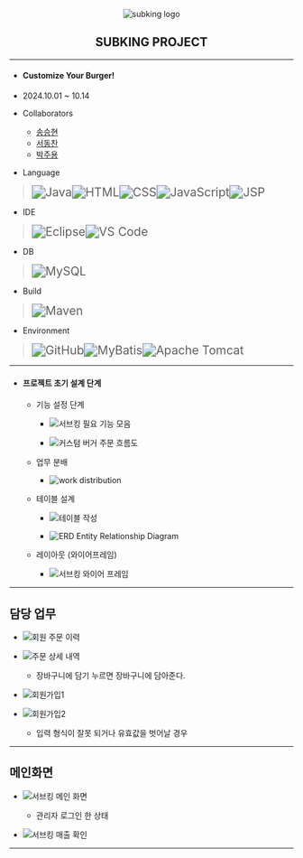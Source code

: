 <p align="center">
	<img src="https://github.com/user-attachments/assets/86846a95-bc23-4335-a3a3-ce00c4e424d0" alt="subking logo">
</p>
 <h2 align="center">
	 SUBKING PROJECT 
 </h2>

---

- #### Customize Your Burger!
- 2024.10.01 ~ 10.14
- Collaborators
	- [송승현](https://github.com/seunghyeon22)
 	- [서동찬](https://github.com/Seodongchann)
	- [박주용](https://github.com/cfyle)
	 
 - Language
 ><img src="https://img.shields.io/badge/Java-007396?style=for-the-badge&logo=java&logoColor=white" alt="Java" style="zoom: 1.5;" /><img src="https://img.shields.io/badge/HTML-E34F26?style=for-the-badge&logo=html5&logoColor=white" alt="HTML" style="zoom: 1.5;" /><img src="https://img.shields.io/badge/CSS-1572B6?style=for-the-badge&logo=css3&logoColor=white" alt="CSS" style="zoom: 1.5;" /><img src="https://img.shields.io/badge/JavaScript-F7DF1E?style=for-the-badge&logo=javascript&logoColor=black" alt="JavaScript" style="zoom: 1.5;" /><img src="https://img.shields.io/badge/JSP-323330?style=for-the-badge&logo=java&logoColor=white" alt="JSP" style="zoom: 1.5;" />
- IDE
 ><img src="https://img.shields.io/badge/Eclipse-2C2255?style=for-the-badge&logo=eclipse&logoColor=white" alt="Eclipse" style="zoom: 1.5;" /><img src="https://img.shields.io/badge/VS_Code-007ACC?style=for-the-badge&logo=visual-studio-code&logoColor=white" alt="VS Code" style="zoom: 1.5;" />
- DB
> <img src="https://img.shields.io/badge/MySQL-4479A1?style=for-the-badge&logo=mysql&logoColor=white" alt="MySQL" style="zoom: 1.5;" />
- Build
> <img src="https://img.shields.io/badge/Maven-C71A36?style=for-the-badge&logo=apache-maven&logoColor=white" alt="Maven" style="zoom: 1.5;" />
- Environment
> <img src="https://img.shields.io/badge/GitHub-181717?style=for-the-badge&logo=github&logoColor=white" alt="GitHub" style="zoom: 1.5;" /><img src="https://img.shields.io/badge/MyBatis-1565C0?style=for-the-badge&logo=mybatis&logoColor=white" alt="MyBatis" style="zoom: 1.5;" /><img src="https://img.shields.io/badge/Apache_Tomcat-F8DC75?style=for-the-badge&logo=apache-tomcat&logoColor=black" alt="Apache Tomcat" style="zoom: 1.5;" />

---
- #### 프로젝트 초기 설계 단계
	- 기능 설정 단계
		- ![서브킹 필요 기능 모음](https://github.com/user-attachments/assets/525f8d07-52b8-41cb-8419-60cd4808f5b7)

		- ![커스텀 버거 주문 흐름도](https://github.com/user-attachments/assets/3e2e2230-60dd-4fe5-b589-692e245bb9d7)

	- 업무 분배
		- ![work distribution](https://github.com/user-attachments/assets/3ad1f4d0-b195-4e79-b423-32c6de7a3035)

	- 테이블 설계
 		- ![테이블 작성](https://github.com/user-attachments/assets/93538a2f-8c2e-49e2-8d75-d9d6f2c9e1ba)

		- ![ERD Entity Relationship Diagram](https://github.com/user-attachments/assets/91971e53-a6a1-4316-940f-96834ff87133)

	- 레이아웃 (와이어프레임)
		- ![서브킹 와이어 프레임](https://github.com/user-attachments/assets/348bfde9-a407-4338-98b3-035c753d4ec6)


---
## 담당 업무
- ![회원 주문 이력](https://github.com/user-attachments/assets/3b3bdfc9-bc9f-4917-ac0d-23e3f95f532c)

- ![주문 상세 내역](https://github.com/user-attachments/assets/c86596f7-9ca8-4ce2-aa0f-00c7fc822066)

	- 장바구니에 담기 누르면 장바구니에 담아준다.
- ![회원가입1](https://github.com/user-attachments/assets/ae296e76-b7fe-46a0-928c-8562e46cc962)

- ![회원가입2](https://github.com/user-attachments/assets/88ece3d1-b458-4a75-bb27-12ac2bf583c5)

	- 입력 형식이 잘못 되거나 유효값을 벗어날 경우 

---
## 메인화면
- ![서브킹 메인 화면](https://github.com/user-attachments/assets/e5adb73a-a7aa-498f-b249-801f3a970c63)

	- 관리자 로그인 한 상태
- ![서브킹 매출 확인](https://github.com/user-attachments/assets/fb5e1d30-4f75-4351-b8f1-1022c4fb6de7)

---
